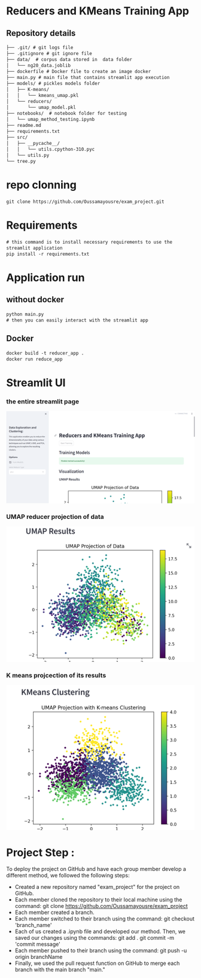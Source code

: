 # Reducers and KMeans Training App


## Repository details

    ├── .git/ # git logs file 
    ├── .gitignore # git ignore file 
    ├── data/  # corpus data stored in  data folder
    │   └── ng20_data.joblib
    ├── dockerfile # Docker file to create an image docker 
    ├── main.py # main file that contains streamlit app execution
    ├── models/ # pickles models folder
    │   ├── K-means/
    │   │   └── kmeans_umap.pkl
    │   └── reducers/
    │       └── umap_model.pkl
    ├── notebooks/  # notebook folder for testing
    │   └── umap_method_testing.ipynb
    ├── readme.md
    ├── requirements.txt
    ├── src/
    │   ├── __pycache__/
    │   │   └── utils.cpython-310.pyc
    │   └── utils.py
    └── tree.py

# repo clonning

```
git clone https://github.com/Oussamayousre/exam_project.git
```

# Requirements

```
# this command is to install necessary requirements to use the streamlit application
pip install -r requirements.txt
```
# Application run 
 
## without docker 

```
python main.py
# then you can easily interact with the streamlit app 
```
## Docker 

```
docker build -t reducer_app .
docker run reduce_app 
```
# Streamlit UI 
### the entire streamlit page 
![Alt text](images/image.png)
### UMAP reducer projection of data
![Alt text](images/image_1.png)
### K means projcection of its results 
![Alt text](images/image_2.png)
# Project Step : 
To deploy the project on GitHub and have each group member develop a different method, we followed the following steps:
- Created a new repository named "exam_project" for the project on GitHub.
- Each member cloned the repository to their local machine using the command:
  git clone https://github.com/Oussamayousre/exam_project
- Each member created a branch.
- Each member switched to their branch using the command:
  git checkout 'branch_name'
- Each of us created a .ipynb file and developed our method. Then, we saved our changes using the commands:
  git add .
  git commit -m 'commit message'
- Each member pushed to their branch using the command:
  git push -u origin branchName
- Finally, we used the pull request function on GitHub to merge each branch with the main branch "main."